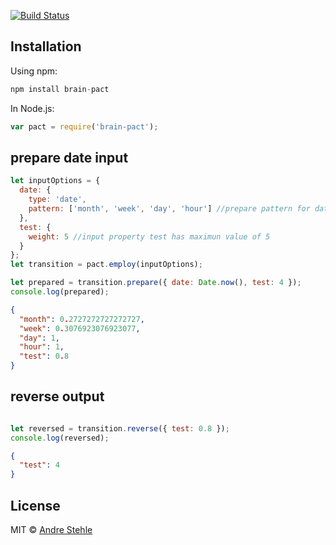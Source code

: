 [![Build Status](https://api.travis-ci.org/ansteh/brain-pact.svg?branch=master)](https://travis-ci.org/ansteh/brain-pact)

## Installation

Using npm:

```js
npm install brain-pact
```
In Node.js:

```js
var pact = require('brain-pact');
```

## prepare date input

```js
let inputOptions = {
  date: {
    type: 'date',
    pattern: ['month', 'week', 'day', 'hour'] //prepare pattern for date
  },
  test: {
    weight: 5 //input property test has maximun value of 5
  }
};
let transition = pact.employ(inputOptions);

let prepared = transition.prepare({ date: Date.now(), test: 4 });
console.log(prepared);
```
```json
{
  "month": 0.2727272727272727,
  "week": 0.3076923076923077,
  "day": 1,
  "hour": 1,
  "test": 0.8
}
```

## reverse output
```js

let reversed = transition.reverse({ test: 0.8 });
console.log(reversed);
```
```json
{
  "test": 4
}
```

## License

MIT © [Andre Stehle](https://github.com/ansteh)
